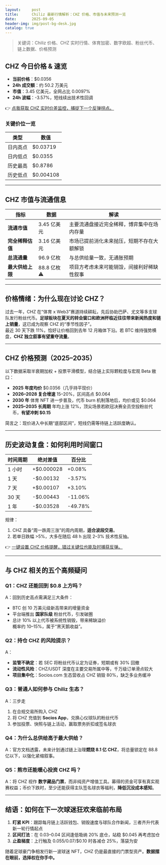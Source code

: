 ```yaml
---
layout:     post
title:      Chiliz 最新行情解析：CHZ 价格、市值与未来预测一览
date:       2025-09-05
header-img: img/post-bg-desk.jpg
catalog: true
---
```


> 关键词：Chiliz 价格、CHZ 实时行情、体育加密、数字欧超、粉丝代币、链上数据、价格预测

## CHZ 今日价格 & 速览
- **当前价格**：$0.0356  
- **24h 成交额**：约 50.2 万美元  
- **市值**：3.45 亿美元，全网占比 0.0097%  
- **24h 波幅**：-3.57%，短线续出技术性回调  

👉 [点我获取 CHZ 实时价差监控，捕捉下一个反弹拐点。](https://okxdog.com/)

### 关键价位一览
| 类型 | 数值 |
|---|---|
| 日内高点 | $0.03719 |
| 日内低点 | $0.0355 |
| 历史最高 | $0.8786 |
| 历史低点 | $0.004108 |

---

## CHZ 市值与流通信息

| 指标 | 数据 | 解读 |
|---|---|---|
| **流通市值** | 3.45 亿美元 | 主要流通盘接近完全稀释，博弈集中在场内存量 |
| **完全稀释估值** | 3.16 亿美元 | 市场已提前消化未来抛压，短期不存在大额解锁 |
| **总流通量** | 96.9 亿枚 | 与总供给量一致，无通胀预期 |
| **最大供给上限** | 88.8 亿枚 ⚠️ | 项目方考虑未来可能销毁，间接利好稀缺性叙事 |

---

## 价格情绪：为什么现在讨论 CHZ？

过去一年，CHZ 在“体育 x Web3”赛道持续耕耘，先后协助巴萨、尤文等多支球队发行粉丝代币。**足球板块在夏天的转会窗口和欧洲杯临近往往带来新闻热度和链上销量**，这已成为观察 CHZ 的“季节性因子”。  
最近 30 天下跌 11%，恰好让价格回到去年 12 月箱体下沿。若 BTC 维持强势横盘，**CHZ 独立叙事有望重夺流量**。

---

## CHZ 价格预测（2025–2035）

以下数据采取半衰期加权 + 投票平滑模型，结合链上实际颗粒度与宏观 Beta 敞口：

- **2025 年度均价** $0.0356（几乎持平现价）  
- **2026–2028 复合增速** 15–20%，区间高点 $0.064  
- **2030 年** 体育 NFT 进一步普及，代币 burn 机制落地后，均价或见 $0.064  
- **2025–2035 长周期** 年均上涨 12%，顶尖场景若欧冠决赛全员空投粉丝代币，**有望冲刺 $0.15**

简言之：现价进入中长期“底部区间”，短线仍需等待链上活跃度确认。

---

## 历史波动复盘：如何利用时间窗口

| 时间周期 | 绝对差值 | 百分比 |
|---|---|---|
| 1 小时 | +$0.000028 | +0.08% |
| 1 天  | -$0.00132  | -3.57% |
| 7 天  | +$0.00107  | +3.10% |
| 30 天 | -$0.00443  | -11.06% |
| 1 年  | -$0.03528  | -49.78% |

规律：  
1. CHZ 具备“周一跌周三涨”的周内周期，**适合波段交易**。  
2. 若单日跌幅 >5%，大多在随后 48 h 出现 2–3% 技术性反抽。  

👉 [一键设置 CHZ 价格提醒，错过关键位也能及时捕获反弹。](https://okxdog.com/)

---

## 与 CHZ 相关的五个高频疑问

### Q1：CHZ 还能回到 $0.8 上方吗？
A：回到历史高点需满足三大条件：  
- BTC 创 10 万美元级新高带来的增量资金  
- 平台端推出 **国家队级** 粉丝代币，引发破圈  
- 总计 10% 以上代币被系统性销毁，带来稀缺溢价  
概率约 10–15%，属于“黑天鹅收益”。

### Q2：持仓 CHZ 的风险提示？
A：  
- **监管不确定**：若 SEC 将粉丝代币认定为证券，短期或有 30% 回撤  
- **流动性风险**：CHZ/USDT 深度在主要交易所属中等，千万级订单滑点较大  
- **项目集中化**：Socios.com 生态营收占 CHZ 销毁 80%，缺乏多业务缓冲  

### Q3：普通人如何参与 Chiliz 生态？
A：三步走  
1. 在合规交易所购入 CHZ  
2. 将 CHZ 充值到 **Socios App**，兑换心仪球队的粉丝代币  
3. 参加投票、快照与链上活动，赢取票务折扣或签名球衣

### Q4：为什么总供给高于最大供给？
A：官方文档透露，未来计划通过链上治理**燃烧 8.1 亿 CHZ**，将总量锁定在 88.8 亿以下，以强化紧缩叙事。

### Q5：熊市还能暖心投资 CHZ 吗？
A：将 CHZ 视作 **数字藏品门票**，而非纯资产增值工具。募得的资金可享有真实观赛权益；币价下跌时，至少还能获得主队签名球衣等福利，**降低沉没成本感知**。

---

## 结语：如何在下一次球迷狂欢来临前布局

1. **盯紧 KPI**：跟踪每月链上活跃钱包、销毁速度与球队合作新闻，三者齐升代表新一轮行情起点  
2. **区间打法**：在 $0.03–$0.04 区间逢低吸纳 20% 底仓，站稳 $0.045 再考虑加仓  
3. **止盈梯度**：上行触及 $0.055/$0.07/$0.10 时各减仓 25%，落袋为安

随着足球豪门争相发行新一波球迷 NFT，CHZ 仍是最直接的门票型资产。**数据摆在眼前，选择权在你手中。**